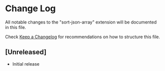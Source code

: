 # Change Log
All notable changes to the "sort-json-array" extension will be documented in this file.

Check [Keep a Changelog](http://keepachangelog.com/) for recommendations on how to structure this file.

## [Unreleased]
- Initial release